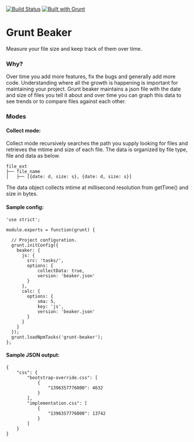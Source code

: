 [![Build Status](https://travis-ci.org/kmulvey/grunt-beaker.svg?branch=master)](https://travis-ci.org/kmulvey/grunt-beaker)
[![Built with Grunt](https://cdn.gruntjs.com/builtwith.png)](http://gruntjs.com/)

Grunt Beaker
==========

Measure your file size and keep track of them over time.


### Why?

Over time you add more features, fix the bugs and generally add more code.  Understanding where all the growth is happening is important for maintaining your project. Grunt beaker maintains a json file with the date and size of files you tell it about and over time you can graph this data to see trends or to compare files against each other. 

### Modes


#### Collect mode:
Collect mode recursively searches the path you supply looking for files and retrieves the mtime and size of each file.  The data is organized by file type, file and data as below.

```
file_ext
├── file_name
│   ├── [{date: d, size: s}, {date: d, size: s}] 
```

The data object collects mtime at millisecond resolution from getTime() and size in bytes.


#### Sample config:

```
'use strict';

module.exports = function(grunt) {

  // Project configuration.
  grunt.initConfig({
    beaker: {
      js: {
        src: 'tasks/',
        options: {
			collectData: true,
			version: 'beaker.json'
        }
      },
      calc: {
        options: {
		    sma: 5,
			key: 'js',
			version: 'beaker.json'
        }
      }
    }
  });
  grunt.loadNpmTasks('grunt-beaker');
};

```



#### Sample JSON output:

```
{
    "css": {
        "bootstrap-override.css": [
            {
                "1396357776000": 4632
            }
        ],
        "implementation.css": [
            {
                "1396357776000": 13742
            }
        ]
    }
}
```
